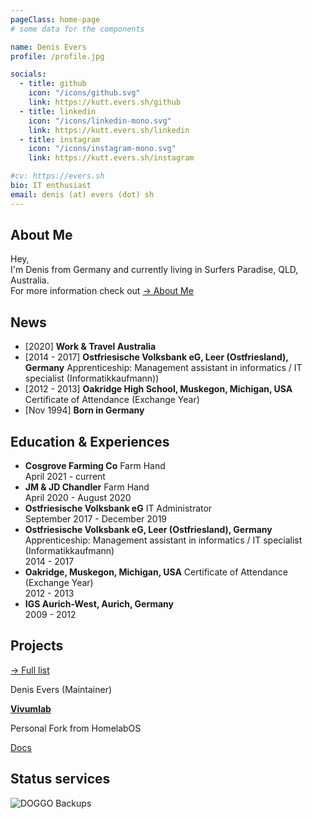```yaml
---
pageClass: home-page
# some data for the components

name: Denis Evers
profile: /profile.jpg

socials:
  - title: github
    icon: "/icons/github.svg"
    link: https://kutt.evers.sh/github
  - title: linkedin
    icon: "/icons/linkedin-mono.svg"
    link: https://kutt.evers.sh/linkedin
  - title: instagram
    icon: "/icons/instagram-mono.svg"
    link: https://kutt.evers.sh/instagram

#cv: https://evers.sh
bio: IT enthusiast
email: denis (at) evers (dot) sh
---
```


<ProfileSection :frontmatter="$page.frontmatter" />

## About Me

Hey, <br/>
I'm Denis from Germany and currently living in Surfers Paradise, QLD, Australia. <br/>
For more information check out [→ About Me](/about/)

## News

- [2020] **Work & Travel Australia** 
- [2014 - 2017] **Ostfriesische Volksbank eG, Leer (Ostfriesland), Germany** Apprenticeship: Management assistant in informatics / IT specialist (Informatikkaufmann))
- [2012 - 2013] **Oakridge High School, Muskegon, Michigan, USA** Certificate of Attendance (Exchange Year)
- [Nov 1994] **Born in Germany**


## Education & Experiences

- **Cosgrove Farming Co** Farm Hand <br/>
April 2021 - current
- **JM & JD Chandler** Farm Hand <br/>
April 2020 - August 2020
- **Ostfriesische Volksbank eG** IT Administrator <br/>
September 2017 - December 2019
- **Ostfriesische Volksbank eG, Leer (Ostfriesland), Germany** Apprenticeship: Management assistant in informatics / IT specialist (Informatikkaufmann) <br/>
2014 - 2017
- **Oakridge, Muskegon, Michigan, USA** Certificate of Attendance (Exchange Year) <br/>
2012 - 2013
- **IGS Aurich-West, Aurich, Germany** <br/>
2009 - 2012



## Projects


[→ Full list](/projects/)

<ProjectCard image="/projects/2.png"
hideBorder=true>

  Denis Evers (Maintainer)
  
  [**Vivumlab**](https://github.com/VivumLab/VivumLab)
  
  Personal Fork from HomelabOS

  [Docs](https://docs.vivumlab.com)
  
</ProjectCard>

## Status services

![DOGGO Backups](https://img.shields.io/endpoint?label=DOGGO%20Backups&style=for-the-badge&url=https%3A%2F%2Fhc.evers.sh%2Fbadge%2F433c549d-5a73-4480-bce5-db2cf79b38c0%2FKZOCJQXv-2%2Fdoggo.shields)

<!-- Custom style for this page -->

<style lang="stylus">

.theme-container.home-page .page
  font-size 14px
  font-family "lucida grande", "lucida sans unicode", lucida, "Helvetica Neue", Helvetica, Arial, sans-serif;
  p
    margin 0 0 0.5rem
  p, ul, ol
    line-height normal
  a
    font-weight normal
  .theme-default-content:not(.custom) > h2
    margin-bottom 0.5rem
  .theme-default-content:not(.custom) > h2:first-child + p
    margin-top 0.5rem
  .theme-default-content:not(.custom) > h3
    padding-top 4rem

  /* Override */
  .md-card
    margin-top 0.5em
    .card-image
      padding 0.2rem
      img
        max-width 120px
        max-height 120px
    .card-content p
      -webkit-margin-after 0.2em

@media (max-width: 419px)
  .theme-container.home-page .page
    p, ul, ol
      line-height 1.5

    .md-card
      .card-image
        img 
          width 100%
          max-width 400px

</style>

